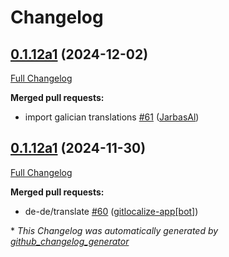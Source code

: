 # Changelog

## [0.1.12a1](https://github.com/OpenVoiceOS/ovos-skill-news/tree/0.1.12a1) (2024-12-02)

[Full Changelog](https://github.com/OpenVoiceOS/ovos-skill-news/compare/0.1.12a1...0.1.12a1)

**Merged pull requests:**

- import galician translations [\#61](https://github.com/OpenVoiceOS/ovos-skill-news/pull/61) ([JarbasAl](https://github.com/JarbasAl))

## [0.1.12a1](https://github.com/OpenVoiceOS/ovos-skill-news/tree/0.1.12a1) (2024-11-30)

[Full Changelog](https://github.com/OpenVoiceOS/ovos-skill-news/compare/0.1.11...0.1.12a1)

**Merged pull requests:**

- de-de/translate [\#60](https://github.com/OpenVoiceOS/ovos-skill-news/pull/60) ([gitlocalize-app[bot]](https://github.com/apps/gitlocalize-app))



\* *This Changelog was automatically generated by [github_changelog_generator](https://github.com/github-changelog-generator/github-changelog-generator)*

